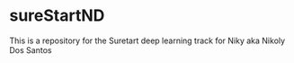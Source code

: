 # sureStartND
This is a repository for the Suretart deep learning track for Niky aka Nikoly Dos Santos
